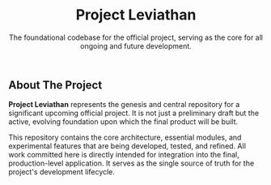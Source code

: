 <!-- Project Header -->
  <header class="text-center border-b border-gray-700 pb-8 mb-8">
            <h1 class="text-5xl font-bold text-white mb-2">Project Leviathan</h1>
            <p class="text-lg text-gray-400">The foundational codebase for the official project, serving as the core for all ongoing and future development.</p>
        </header>

 <main>
            <!-- About the Project Section -->
            <section id="about" class="mb-10">
                <h2 class="text-3xl font-semibold text-white border-l-4 border-cyan-400 pl-4 mb-4">About The Project</h2>
                <div class="space-y-4 text-gray-300">
                    <p>
                        <strong>Project Leviathan</strong> represents the genesis and central repository for a significant upcoming official project. It is not just a preliminary draft but the active, evolving foundation upon which the final product will be built. 
                    </p>
                    <p>
                        This repository contains the core architecture, essential modules, and experimental features that are being developed, tested, and refined. All work committed here is directly intended for integration into the final, production-level application. It serves as the single source of truth for the project's development lifecycle.
                    </p>
                </div>
            </section>
        </main>

   </div>

</body>
</html>
